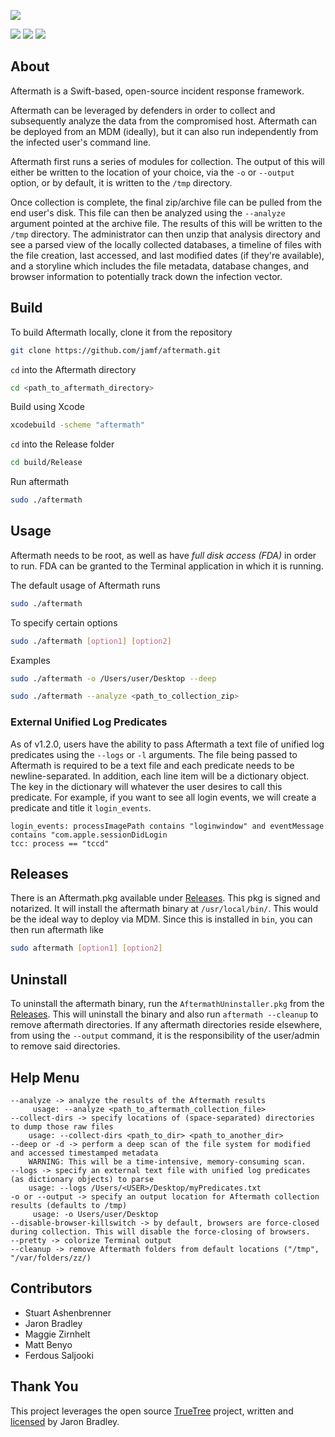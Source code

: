 
![](https://github.com/jamf/aftermath/blob/main/AftermathLogo.png)


![](https://img.shields.io/badge/release-1.2.1-bright%20green)&nbsp;![](https://img.shields.io/badge/macOS-12.0%2B-blue)&nbsp;![](https://img.shields.io/badge/license-MIT-orange)


## About
Aftermath is a  Swift-based, open-source incident response framework.

Aftermath can be leveraged by defenders in order to collect and subsequently analyze the data from the compromised host. Aftermath can be deployed from an MDM (ideally), but it can also run independently from the infected user's command line. 

Aftermath first runs a series of modules for collection. The output of this will either be written to the location of your choice, via the `-o` or `--output` option, or by default, it is written to the `/tmp` directory.

Once collection is complete, the final zip/archive file can be pulled from the end user's disk. This file can then be analyzed using the `--analyze` argument pointed at the archive file. The results of this will be written to the `/tmp` directory. The administrator can then unzip that analysis directory and see a parsed view of the locally collected databases, a timeline of files with the file creation, last accessed, and last modified dates (if they're available), and a storyline which includes the file metadata, database changes, and browser information to potentially track down the infection vector.


## Build
To build Aftermath locally, clone it from the repository
```bash
git clone https://github.com/jamf/aftermath.git
```
`cd` into the Aftermath directory
```bash
cd <path_to_aftermath_directory>
```
Build using Xcode
```bash
xcodebuild -scheme "aftermath"
``` 
`cd` into the Release folder
```bash
cd build/Release
```
Run aftermath
```bash
sudo ./aftermath
```

## Usage
Aftermath needs to be root, as well as have *full disk access (FDA)* in order to run. FDA can be granted to the Terminal application in which it is running.

The default usage of Aftermath runs 
```bash
sudo ./aftermath
```
To specify certain options
```bash
sudo ./aftermath [option1] [option2]
```
Examples
```bash
sudo ./aftermath -o /Users/user/Desktop --deep
```
```bash
sudo ./aftermath --analyze <path_to_collection_zip>
```

### External Unified Log Predicates
As of v1.2.0, users have the ability to pass Aftermath a text file of unified log predicates using the `--logs` or `-l` arguments. The file being passed to Aftermath is required to be a text file and each predicate needs to be newline-separated. In addition, each line item will be a dictionary object. The key in the dictionary will whatever the user desires to call this predicate. For example, if you want to see all login events, we will create a predicate and title it `login_events`.
```
login_events: processImagePath contains "loginwindow" and eventMessage contains "com.apple.sessionDidLogin
tcc: process == "tccd"
```

## Releases
There is an Aftermath.pkg available under [Releases](https://github.com/jamf/aftermath/releases). This pkg is signed and notarized. It will install the aftermath binary at `/usr/local/bin/`. This would be the ideal way to deploy via MDM. Since this is installed in `bin`, you can then run aftermath like
```bash
sudo aftermath [option1] [option2]
```

## Uninstall
To uninstall the aftermath binary, run the `AftermathUninstaller.pkg` from the [Releases](https://github.com/jamf/aftermath/releases). This will uninstall the binary and also run `aftermath --cleanup` to remove aftermath directories. If any aftermath directories reside elsewhere, from using the `--output` command, it is the responsibility of the user/admin to remove said directories.

## Help Menu

```
--analyze -> analyze the results of the Aftermath results
     usage: --analyze <path_to_aftermath_collection_file>
--collect-dirs -> specify locations of (space-separated) directories to dump those raw files
    usage: --collect-dirs <path_to_dir> <path_to_another_dir>
--deep or -d -> perform a deep scan of the file system for modified and accessed timestamped metadata
    WARNING: This will be a time-intensive, memory-consuming scan.
--logs -> specify an external text file with unified log predicates (as dictionary objects) to parse
    usage: --logs /Users/<USER>/Desktop/myPredicates.txt
-o or --output -> specify an output location for Aftermath collection results (defaults to /tmp)
     usage: -o Users/user/Desktop
--disable-browser-killswitch -> by default, browsers are force-closed during collection. This will disable the force-closing of browsers.
--pretty -> colorize Terminal output
--cleanup -> remove Aftermath folders from default locations ("/tmp", "/var/folders/zz/) 
```

## Contributors
- Stuart Ashenbrenner
- Jaron Bradley
- Maggie Zirnhelt
- Matt Benyo
- Ferdous Saljooki

## Thank You
This project leverages the open source [TrueTree](https://github.com/themittenmac/TrueTree) project, written and [licensed](https://github.com/themittenmac/TrueTree/blob/master/license.md) by Jaron Bradley. 
